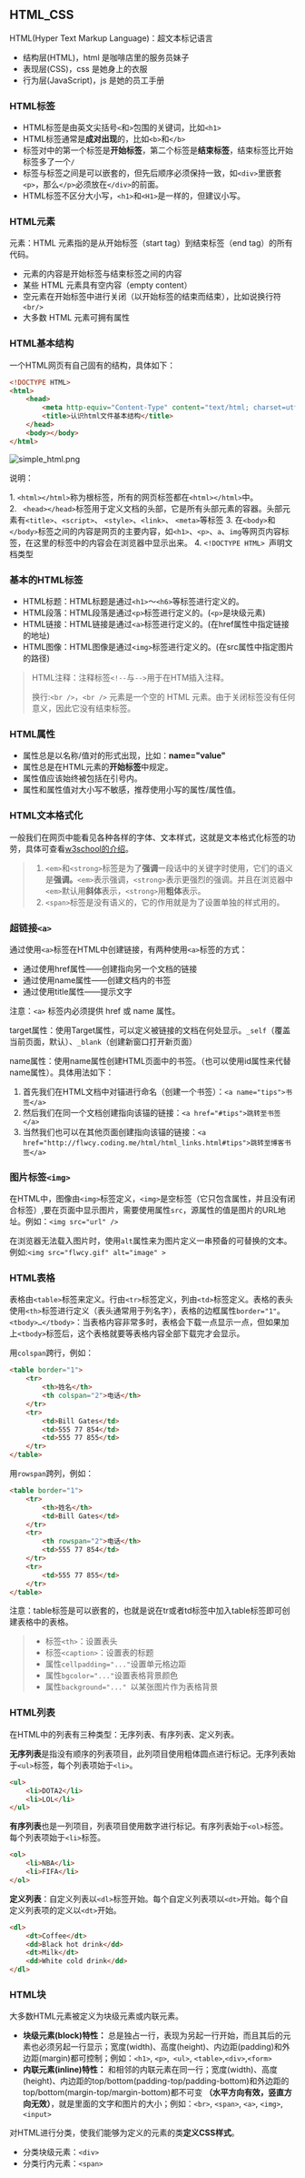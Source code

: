 ## HTML_CSS

HTML(Hyper Text Markup Language)：超文本标记语言

- 结构层(HTML)，html 是咖啡店里的服务员妹子
- 表现层(CSS)，css 是她身上的衣服
- 行为层(JavaScript)，js 是她的员工手册

### HTML标签

- HTML标签是由英文尖括号`<`和`>`包围的关键词，比如`<h1>`
- HTML标签通常是**成对出现**的，比如`<b>`和`</b>`
- 标签对中的第一个标签是**开始标签**，第二个标签是**结束标签**，结束标签比开始标签多了一个`/`
- 标签与标签之间是可以嵌套的，但先后顺序必须保持一致，如`<div>`里嵌套`<p>`，那么`</p>`必须放在`</div>`的前面。
- HTML标签不区分大小写，`<h1>`和`<H1>`是一样的，但建议小写。

### HTML元素

元素：HTML 元素指的是从开始标签（start tag）到结束标签（end tag）的所有代码。

- 元素的内容是开始标签与结束标签之间的内容
- 某些 HTML 元素具有空内容（empty content）
- 空元素在开始标签中进行关闭（以开始标签的结束而结束），比如说换行符`<br/>`
- 大多数 HTML 元素可拥有属性

### HTML基本结构

一个HTML网页有自己固有的结构，具体如下：

```html
<!DOCTYPE HTML>
<html>
	<head>
		<meta http-equiv="Content-Type" content="text/html; charset=utf-8">
		<title>认识html文件基本结构</title>
	</head>
	<body></body>
</html>
```

![simple_html.png](../img/html_css_js/simple_html.png)

说明：

1. `<html></html>`称为根标签，所有的网页标签都在`<html></html>`中。
2. ` <head></head>`标签用于定义文档的头部，它是所有头部元素的容器。头部元素有`<title>`、`<script>`、 `<style>`、`<link>`、 `<meta>`等标签
3. 在`<body>`和`</body>`标签之间的内容是网页的主要内容，如`<h1>`、`<p>`、`a`、`img`等网页内容标签，在这里的标签中的内容会在浏览器中显示出来。
4. `<!DOCTYPE HTML> `声明文档类型


### 基本的HTML标签

- HTML标题：HTML标题是通过`<h1>`～`<h6>`等标签进行定义的。
- HTML段落：HTML段落是通过`<p>`标签进行定义的。(`<p>`是块级元素)
- HTML链接：HTML链接是通过`<a>`标签进行定义的。(在href属性中指定链接的地址)
- HTML图像：HTML图像是通过`<img>`标签进行定义的。(在src属性中指定图片的路径)

> HTML注释：注释标签`<!--`与`-->`用于在HTM插入注释。
>
> 换行:`<br />`，`<br />` 元素是一个空的 HTML 元素。由于关闭标签没有任何意义，因此它没有结束标签。

### HTML属性

- 属性总是以名称/值对的形式出现，比如：**name="value"**
- 属性总是在HTML元素的**开始标签**中规定。
- 属性值应该始终被包括在引号内。
- 属性和属性值对大小写不敏感，推荐使用小写的属性/属性值。


### HTML文本格式化

一般我们在网页中能看见各种各样的字体、文本样式，这就是文本格式化标签的功劳，具体可查看[w3school的介绍](http://www.w3school.com.cn/html/html_formatting.asp)。

> 1. `<em>`和`<strong>`标签是为了**强调**一段话中的关键字时使用，它们的语义是**强调。**`<em>`表示强调，`<strong>`表示更强烈的强调。并且在浏览器中`<em>`默认用**斜体**表示，`<strong>`用**粗体**表示。
> 2. `<span>`标签是没有语义的，它的作用就是为了设置单独的样式用的。

### 超链接`<a>`

通过使用`<a>`标签在HTML中创建链接，有两种使用`<a>`标签的方式：

- 通过使用href属性——创建指向另一个文档的链接
- 通过使用name属性——创建文档内的书签
- 通过使用title属性——提示文字

注意：`<a>` 标签内必须提供 href 或 name 属性。

target属性：使用Target属性，可以定义被链接的文档在何处显示。`_self`（覆盖当前页面，默认）、`_blank`（创建新窗口打开新页面）

name属性：使用name属性创建HTML页面中的书签。（也可以使用id属性来代替name属性）。具体用法如下：

1. 首先我们在HTML文档中对锚进行命名（创建一个书签）：`<a name="tips">书签</a>`
2. 然后我们在同一个文档创建指向该锚的链接：`<a href="#tips">跳转至书签</a>`
3. 当然我们也可以在其他页面创建指向该锚的链接：`<a href="http://flwcy.coding.me/html/html_links.html#tips">跳转至博客书签</a>`

### 图片标签`<img>`

在HTML中，图像由`<img>`标签定义，`<img>`是空标签（它只包含属性，并且没有闭合标签）,要在页面中显示图片，需要使用属性`src`，源属性的值是图片的URL地址。例如：`<img src="url" />`

在浏览器无法载入图片时，使用`alt`属性来为图片定义一串预备的可替换的文本。例如:`<img src="flwcy.gif" alt="image" >`

### HTML表格

表格由`<table>`标签来定义。行由`<tr>`标签定义，列由`<td>`标签定义。表格的表头使用`<th>`标签进行定义（表头通常用于列名字），表格的边框属性`border="1"`。`<tbody>…</tbody>`：当表格内容非常多时，表格会下载一点显示一点，但如果加上`<tbody>`标签后，这个表格就要等表格内容全部下载完才会显示。

用`colspan`跨行，例如：

```html
<table border="1">
	<tr>
		<th>姓名</th>
		<th colspan="2">电话</th>		
	</tr>
	<tr>
		<td>Bill Gates</td>
		<td>555 77 854</td>
		<td>555 77 855</td>
	</tr>
</table>
```

用`rowspan`跨列，例如：

```html
<table border="1">
	<tr>
		<th>姓名</th>
		<td>Bill Gates</td>
	</tr>
	<tr>
		<th rowspan="2">电话</th>
		<td>555 77 854</td>
	</tr>
	<tr>
		<td>555 77 855</td>
	</tr>
</table>
```

注意：table标签是可以嵌套的，也就是说在tr或者td标签中加入table标签即可创建表格中的表格。

> - 标签`<th>`：设置表头
> - 标签`<caption>`：设置表的标题
> - 属性`cellpadding="..."`设置单元格边距
> - 属性`bgcolor="..."`设置表格背景颜色
> - 属性`background="..." `以某张图片作为表格背景

### HTML列表

在HTML中的列表有三种类型：无序列表、有序列表、定义列表。

**无序列表**是指没有顺序的列表项目，此列项目使用粗体圆点进行标记。无序列表始于`<ul>`标签，每个列表项始于`<li>`。

```html
<ul>
	<li>DOTA2</li>
	<li>LOL</li>
</ul>
```

**有序列表**也是一列项目，列表项目使用数字进行标记。有序列表始于`<ol>`标签。每个列表项始于`<li>`标签。

```HTML
<ol>
	<li>NBA</li>
	<li>FIFA</li>
</ol>
```

**定义列表**：自定义列表以`<dl>`标签开始。每个自定义列表项以`<dt>`开始。每个自定义列表项的定义以`<dt>`开始。

```html
<dl>
	<dt>Coffee</dt>
	<dd>Black hot drink</dd>
	<dt>Milk</dt>
	<dd>White cold drink</dd>
</dl>
```

### HTML块

大多数HTML元素被定义为块级元素或内联元素。

-  **块级元素(block)特性：** 总是独占一行，表现为另起一行开始，而且其后的元素也必须另起一行显示；宽度(width)、高度(height)、内边距(padding)和外边距(margin)都可控制；例如：`<h1>`, `<p>`,` <ul>`, `<table>`,`<div>`,`<form>`
-  **内联元素(inline)特性：** 和相邻的内联元素在同一行；宽度(width)、高度(height)、内边距的top/bottom(padding-top/padding-bottom)和外边距的top/bottom(margin-top/margin-bottom)都不可变 **（水平方向有效，竖直方向无效）**，就是里面的文字和图片的大小；例如：`<br>`, `<span>`, `<a>`, `<img>`,`<input>`


对HTML进行分类，使我们能够为定义的元素的类**定义CSS样式**。

- 分类块级元素：`<div>`
- 分类行内元素：`<span>`


